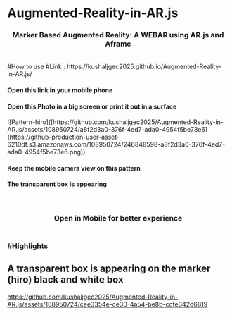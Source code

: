 # Augmented-Reality-in-AR.js
<h3 align="center">Marker Based Augmented Reality: A WEBAR using AR.js and Aframe</h3>
<br>
#How to use
#Link : https://kushaljgec2025.github.io/Augmented-Reality-in-AR.js/
<br> 
<h4>Open this link in your mobile phone </h4>
<h4>Open this Photo in a big screen or print it out in a surface </h4>
![Pattern-hiro]([https://github.com/kushaljgec2025/Augmented-Reality-in-AR.js/assets/108950724/a8f2d3a0-376f-4ed7-ada0-4954f5be73e6](https://github-production-user-asset-6210df.s3.amazonaws.com/108950724/246848598-a8f2d3a0-376f-4ed7-ada0-4954f5be73e6.png))

<br>

<h4>Keep the mobile camera view on this pattern </h4>
<h4>The transparent box is appearing </h4>
<br>
<h3 align="center"> Open in Mobile for better experience <h3>
<br>
#Highlights
<h2>A transparent box is appearing on the marker (hiro) black and white box </h2>

https://github.com/kushaljgec2025/Augmented-Reality-in-AR.js/assets/108950724/cee3354e-ce30-4a54-be8b-ccfe342d6819

